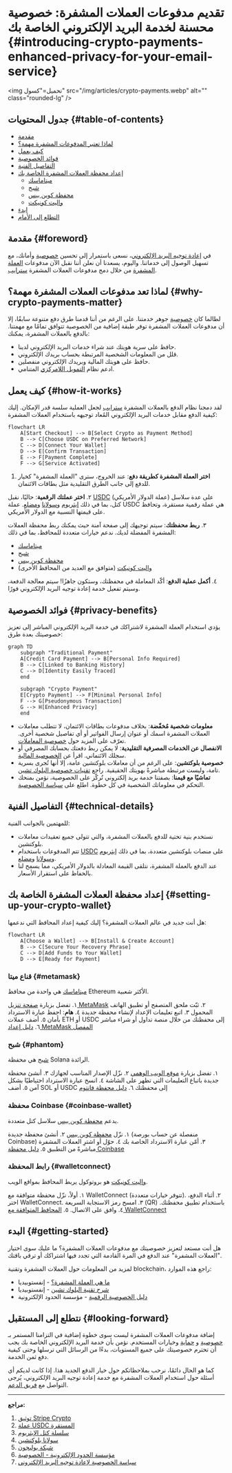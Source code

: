 # تقديم مدفوعات العملات المشفرة: خصوصية محسنة لخدمة البريد الإلكتروني الخاصة بك {#introducing-crypto-payments-enhanced-privacy-for-your-email-service}

<img تحميل="كسول" src="/img/articles/crypto-payments.webp" alt="" class="rounded-lg" />

## جدول المحتويات {#table-of-contents}

* [مقدمة](#foreword)
* [لماذا تعتبر المدفوعات المشفرة مهمة؟](#why-crypto-payments-matter)
* [كيف يعمل](#how-it-works)
* [فوائد الخصوصية](#privacy-benefits)
* [التفاصيل الفنية](#technical-details)
* [إعداد محفظة العملات المشفرة الخاصة بك](#setting-up-your-crypto-wallet)
  * [ميتاماسك](#metamask)
  * [شبح](#phantom)
  * [محفظة كوين بيس](#coinbase-wallet)
  * [واليت كونيكت](#walletconnect)
* [ابدء](#getting-started)
* [التطلع إلى الأمام](#looking-forward)

## مقدمة {#foreword}

في [إعادة توجيه البريد الإلكتروني](https://forwardemail.net)، نسعى باستمرار إلى تحسين [خصوصية](https://en.wikipedia.org/wiki/Privacy) وأمانك، مع تسهيل الوصول إلى خدماتنا. واليوم، يسعدنا أن نعلن أننا نقبل الآن مدفوعات [العملة المشفرة](https://en.wikipedia.org/wiki/Cryptocurrency) من خلال دمج مدفوعات العملات المشفرة [سترايب](https://stripe.com).

## لماذا تعد مدفوعات العملات المشفرة مهمة؟ {#why-crypto-payments-matter}

لطالما كان [خصوصية](https://en.wikipedia.org/wiki/Internet_privacy) جوهر خدمتنا. على الرغم من أننا قدمنا طرق دفع متنوعة سابقًا، إلا أن مدفوعات العملات المشفرة توفر طبقة إضافية من الخصوصية تتوافق تمامًا مع مهمتنا. بالدفع بالعملات المشفرة، يمكنك:

* حافظ على سرية هويتك عند شراء خدمات البريد الإلكتروني لدينا.
* قلل من المعلومات الشخصية المرتبطة بحساب بريدك الإلكتروني.
* حافظ على هويتك المالية وبريدك الإلكتروني منفصلين.
* ادعم نظام [التمويل اللامركزي](https://en.wikipedia.org/wiki/Decentralized_finance) المتنامي.

## كيف يعمل {#how-it-works}

لقد دمجنا نظام الدفع بالعملات المشفرة [سترايب](https://docs.stripe.com/crypto) لجعل العملية سلسة قدر الإمكان. إليك كيفية الدفع مقابل خدمات البريد الإلكتروني المُعاد توجيهه باستخدام العملات المشفرة:

```mermaid
flowchart LR
    A[Start Checkout] --> B[Select Crypto as Payment Method]
    B --> C[Choose USDC on Preferred Network]
    C --> D[Connect Your Wallet]
    D --> E[Confirm Transaction]
    E --> F[Payment Complete]
    F --> G[Service Activated]
```

1. **اختر العملة المشفرة كطريقة دفع**: عند الخروج، سترى "العملة المشفرة" كخيار للدفع إلى جانب الطرق التقليدية مثل بطاقات الائتمان.

٢. **اختر عملتك الرقمية**: حاليًا، نقبل [USDC](https://en.wikipedia.org/wiki/USD_Coin) (عملة الدولار الأمريكي) على عدة سلاسل كتل، بما في ذلك [إيثريوم](https://ethereum.org) و[سولانا](https://solana.com) و[مضلع](https://polygon.technology). عملة USDC هي عملة رقمية مستقرة، وتحافظ على قيمتها النسبية مع الدولار الأمريكي.

٣. **ربط محفظتك**: سيتم توجيهك إلى صفحة آمنة حيث يمكنك ربط محفظة العملات المشفرة المفضلة لديك. ندعم خيارات متعددة للمحافظ، بما في ذلك:

* [ميتاماسك](https://metamask.io)
* [شبح](https://phantom.app)
* [محفظة كوين بيس](https://www.coinbase.com/wallet)
* [واليت كونيكت](https://walletconnect.com) (متوافق مع العديد من المحافظ الأخرى)

٤. **أكمل عملية الدفع**: أكّد المعاملة في محفظتك، وستكون جاهزًا! سيتم معالجة الدفعة، وسيتم تفعيل خدمة إعادة توجيه البريد الإلكتروني فورًا.

## فوائد الخصوصية {#privacy-benefits}

يؤدي استخدام العملة المشفرة لاشتراكك في خدمة البريد الإلكتروني المباشر إلى تعزيز خصوصيتك بعدة طرق:

```mermaid
graph TD
    subgraph "Traditional Payment"
    A[Credit Card Payment] --> B[Personal Info Required]
    B --> C[Linked to Banking History]
    C --> D[Identity Easily Traced]
    end

    subgraph "Crypto Payment"
    E[Crypto Payment] --> F[Minimal Personal Info]
    F --> G[Pseudonymous Transaction]
    G --> H[Enhanced Privacy]
    end
```

* **معلومات شخصية مُخفّضة**: بخلاف مدفوعات بطاقات الائتمان، لا تتطلب معاملات العملات المشفرة اسمك أو عنوان إرسال الفواتير أو أي تفاصيل شخصية أخرى. تعرّف على المزيد حول [خصوصية المعاملات](https://en.wikipedia.org/wiki/Privacy_coin).
* **الانفصال عن الخدمات المصرفية التقليدية**: لا يمكن ربط دفعتك بحسابك المصرفي أو سجلك الائتماني. اقرأ عن [الخصوصية المالية](https://en.wikipedia.org/wiki/Financial_privacy).
* **خصوصية بلوكتشين**: على الرغم من أن معاملات بلوكتشين عامة، إلا أنها تُجرى بسرية تامة، وليست مرتبطة مباشرةً بهويتك الحقيقية. راجع [تقنيات خصوصية البلوك تشين](https://en.wikipedia.org/wiki/Privacy_and_blockchain).
* **تماشيًا مع قيمنا**: بصفتنا خدمة بريد إلكتروني تُركّز على الخصوصية، نؤمن بمنحك التحكم في معلوماتك الشخصية في كل خطوة. اطلع على [سياسة الخصوصية](/privacy).

## التفاصيل الفنية {#technical-details}

للمهتمين بالجوانب الفنية:

* نستخدم بنية تحتية للدفع بالعملات المشفرة، والتي تتولى جميع تعقيدات معاملات بلوكتشين.
* تتم المدفوعات باستخدام [USDC](https://www.circle.com/en/usdc) على منصات بلوكتشين متعددة، بما في ذلك [إيثريوم](https://ethereum.org) و[سولانا](https://solana.com) و[مضلع](https://polygon.technology).
* عند الدفع بالعملة المشفرة، نتلقى القيمة المعادلة بالدولار الأمريكي، مما يسمح لنا بالحفاظ على استقرار الأسعار.

## إعداد محفظة العملات المشفرة الخاصة بك {#setting-up-your-crypto-wallet}

هل أنت جديد في عالم العملات المشفرة؟ إليك كيفية إعداد المحافظ التي ندعمها:

```mermaid
flowchart LR
    A[Choose a Wallet] --> B[Install & Create Account]
    B --> C[Secure Your Recovery Phrase]
    C --> D[Add Funds to Your Wallet]
    D --> E[Ready for Payment]
```

### قناع ميتا {#metamask}

[ميتاماسك](https://metamask.io) هي واحدة من محافظ Ethereum الأكثر شعبية.

١. تفضل بزيارة [صفحة تنزيل MetaMask](https://metamask.io/download/)
٢. ثبّت ملحق المتصفح أو تطبيق الهاتف المحمول
٣. اتبع تعليمات الإعداد لإنشاء محفظة جديدة
٤. **هام**: احفظ عبارة الاسترداد بأمان
٥. أضف عملات ETH أو USDC إلى محفظتك من خلال منصة تداول أو شراء مباشر
٦. [دليل إعداد MetaMask المفصل](https://metamask.io/faqs/)

### شبح {#phantom}

[شبح](https://phantom.app) هي محفظة Solana الرائدة.

١. تفضل بزيارة [موقع الويب الوهمي](https://phantom.app/)
٢. نزّل الإصدار المناسب لجهازك
٣. أنشئ محفظة جديدة باتباع التعليمات التي تظهر على الشاشة
٤. انسخ عبارة الاسترداد احتياطيًا بشكل آمن
٥. أضف SOL أو USDC إلى محفظتك
٦. [دليل محفظة فانتوم](https://help.phantom.app/hc/en-us/articles/4406388623251-How-to-create-a-new-wallet)

### محفظة Coinbase {#coinbase-wallet}

يدعم [محفظة كوين بيس](https://www.coinbase.com/wallet) سلاسل كتل متعددة.

١. نزّل [محفظة كوين بيس](https://www.coinbase.com/wallet/downloads)
٢. أنشئ محفظة جديدة (منفصلة عن حساب بورصة Coinbase)
٣. أمّن عبارة الاسترداد الخاصة بك
٤. حوّل أو اشترِ العملات المشفرة مباشرةً من التطبيق
٥. [دليل محفظة Coinbase](https://www.coinbase.com/learn/tips-and-tutorials/how-to-set-up-a-crypto-wallet)

### رابط المحفظة {#walletconnect}

[واليت كونيكت](https://walletconnect.com) هو بروتوكول يربط المحافظ بمواقع الويب.

١. أولاً، نزّل محفظة متوافقة مع WalletConnect (تتوفر خيارات متعددة).
٢. أثناء الدفع، اختر WalletConnect.
٣. امسح رمز الاستجابة السريعة (QR) باستخدام تطبيق محفظتك.
٤. وافق على الاتصال.
٥. [المحافظ المتوافقة مع WalletConnect](https://walletconnect.com/registry/wallets)

## البدء {#getting-started}

هل أنت مستعد لتعزيز خصوصيتك مع مدفوعات العملات المشفرة؟ ما عليك سوى اختيار "العملات المشفرة" عند الدفع في المرة القادمة التي تجدد فيها اشتراكك أو ترقي باقتك.

لمزيد من المعلومات حول العملات المشفرة وتقنية blockchain، راجع هذه الموارد:

* [ما هي العملة المشفرة؟](https://www.investopedia.com/terms/c/cryptocurrency.asp) - إنفستوبيديا
* [شرح تقنية البلوك تشين](https://www.investopedia.com/terms/b/blockchain.asp) - إنفستوبيديا
* [دليل الخصوصية الرقمية](https://www.eff.org/issues/privacy) - مؤسسة الحدود الإلكترونية

## نتطلع إلى المستقبل {#looking-forward}

إضافة مدفوعات العملات المشفرة ليست سوى خطوة إضافية في التزامنا المستمر بـ [خصوصية](https://en.wikipedia.org/wiki/Privacy) و [حماية](https://en.wikipedia.org/wiki/Computer_security) وخيارات المستخدم. نؤمن بأن خدمة البريد الإلكتروني الخاصة بك يجب أن تحترم خصوصيتك على جميع المستويات، بدءًا من الرسائل التي ترسلها وحتى كيفية دفع ثمن الخدمة.

كما هو الحال دائمًا، نرحب بملاحظاتكم حول خيار الدفع الجديد هذا. إذا كانت لديكم أي أسئلة حول استخدام العملات المشفرة مع خدمة إعادة توجيه البريد الإلكتروني، يُرجى التواصل مع [فريق الدعم](/help).

---

**مراجع:**

1. [توثيق Stripe Crypto](https://docs.stripe.com/crypto)
2. [عملة USDC المستقرة](https://www.circle.com/en/usdc)
3. [سلسلة كتل الإيثريوم](https://ethereum.org)
4. [سولانا بلوكتشين](https://solana.com)
5. [شبكة بوليجون](https://polygon.technology)
6. [مؤسسة الحدود الإلكترونية - الخصوصية](https://www.eff.org/issues/privacy)
7. [سياسة الخصوصية لإعادة توجيه البريد الإلكتروني](/privacy)